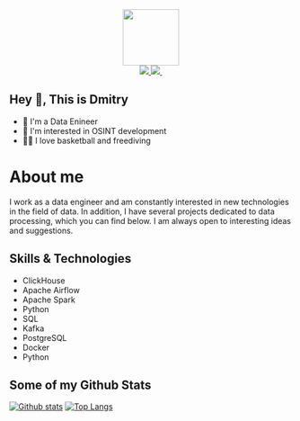 <div id="header" align="center">
  <img src="https://media.giphy.com/media/lP8xu5t2DLGG045H8F/giphy.gif" width="100"/>
  <div id="badges">
    <a href="mailto:taren4ik@protonmail.com")">
      <img src="https://img.shields.io/badge/-taren4ik@protonmail.com-c14438?style=flat&logo=Proton&logoColor=brightgreen&link=mailto:taren4ik@protonmail.com"/>
    </a>
    <a href="https://t.me/bomarshee">
      <img src="https://img.shields.io/badge/-bomarshee-blue?style=social&logo=telegram&link=https://t.me/bomarshee"/>
    </a>
    <a>
     <img src="https://komarev.com/ghpvc/?username=taren4ik&style=flat-square&color=brightgreen" alt=""/>
    </a>
  </div>
</div>



## Hey 👋, This is Dmitry
- 🐍 I'm a  Data Enineer
- 👀 I'm interested in OSINT development
- 🏀🤿  I love basketball and freediving


# About me
I work as a data engineer and am constantly interested in new technologies in the field of data.
In addition, I have several projects dedicated to data processing, which you can find below. I am always open to interesting ideas and suggestions.

## Skills & Technologies

  - ClickHouse
  - Apache Airflow
  - Apache Spark
  - Python
  - SQL
  - Kafka
  - PostgreSQL
  - Docker
  - Python

## Some of my Github Stats
[![Github stats](https://github-readme-stats.vercel.app/api?username=taren4ik&show_icons=true&include_all_commits=true)](https://github.com/taren4ik/github-readme-stats)
[![Top Langs](https://github-readme-stats.vercel.app/api/top-langs/?username=taren4ik&layout=compact)](https://github.com/taren4ik/github-readme-stats)
